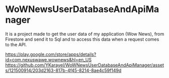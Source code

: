 # WoWNewsUserDatabaseAndApiManager
It is a project made to get the user data of my application (Wow News), from Firestore and send it to Sql and to access this data when a request comes to the API.



https://play.google.com/store/apps/details?id=com.nexuswawe.wownews&hl=en_US
https://github.com/YKarayel/WoWNewsUserDatabaseAndApiManager/assets/121500914/203d2163-817b-4f45-8214-8ae4c59f149d
